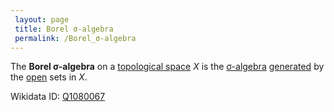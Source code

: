 ```yaml
---
 layout: page
 title: Borel σ-algebra
 permalink: /Borel_σ-algebra
---
```

The **Borel σ-algebra** on a [topological space](https://defsmath.github.io/DefsMath/topological_space) $X$ is the [σ-algebra](https://defsmath.github.io/DefsMath/σ-algebra) [generated](https://defsmath.github.io/DefsMath/generate_a_σ-algebra) by the [open](https://defsmath.github.io/DefsMath/open) sets in $X$.

Wikidata ID: [Q1080067](https://www.wikidata.org/wiki/Q1080067)